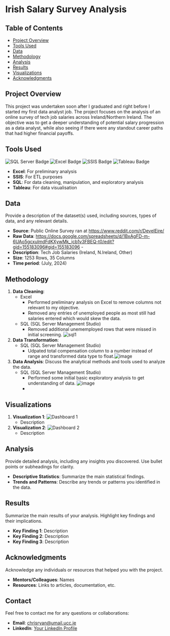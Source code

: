# Irish Salary Survey Analysis

## Table of Contents

- [Project Overview](#project-overview)
- [Tools Used](#tools-used)
- [Data](#data)
- [Methodology](#methodology)
- [Analysis](#analysis)
- [Results](#results)
- [Visualizations](#visualizations)
- [Acknowledgments](#acknowledgments)

## Project Overview

This project was undertaken soon after I graduated and right before I started my first data analyst job. The project focuses on the analysis of an online survey of tech job salaries across Ireland/Northern Ireland. The objective was to get a deeper understanding of potential salary progression as a data analyst, while also seeing if there were any standout career paths that had higher financial payoffs.

## Tools Used
![SQL Server Badge](https://img.shields.io/badge/SQL_Server-CC2927?style=for-the-badge&logo=Microsoft-SQL-Server&logoColor=white)
![Excel Badge](https://img.shields.io/badge/Excel-217346?style=for-the-badge&logo=Microsoft-Excel&logoColor=white)
![SSIS Badge](https://img.shields.io/badge/SSIS-003366?style=for-the-badge&logo=Microsoft&logoColor=white)
![Tableau Badge](https://img.shields.io/badge/Tableau-E97627?style=for-the-badge&logo=Tableau&logoColor=white)
- **Excel**: For preliminary analysis
- **SSIS**: For ETL purposes
- **SQL**: For data cleaning, manipulation, and exploratory analysis
- **Tableau**: For data visualisation

## Data

Provide a description of the dataset(s) used, including sources, types of data, and any relevant details.

- **Source**: Public Online Survey ran at https://www.reddit.com/r/DevelEire/
- **Raw Data**: https://docs.google.com/spreadsheets/d/1BxAgFD-m-6UAo5gcxulmdFdKXywMk_jcb1v3FBEQ-t0/edit?gid=155183096#gid=155183096 - 
- **Description**: Tech Job Salaries (Ireland, N.Ireland, Other)
- **Size**: 1253 Rows, 35 Columns
- **Time period**: (July, 2024)

## Methodology

1. **Data Cleaning**:
   - Excel
       - Performed preliminary analysis on Excel to remove columns not relevant to my objective.
       - Removed any entries of unemployed people as most still had salaries entered which would skew the data.
   - SQL (SQL Server Management Studio)
       - Removed additional unememployed rows that were missed in initial screening. ![sql1](https://github.com/user-attachments/assets/65f25e5b-a09c-457c-8ce2-975d3e76e9e0)
2. **Data Transformation**:
   - SQL (SQL Server Management Studio)
       - Udpated total compensation column to a number instead of range and transformed data type to float.![image](https://github.com/user-attachments/assets/4330e367-e9e5-4200-a1c4-41c38ad94fd8)
3. **Data Analysis**: Discuss the analytical methods and tools used to analyze the data.
   - SQL (SQL Server Management Studio)
       - Performed some initial basic exploratory analysis to get understanding of data. ![image](https://github.com/user-attachments/assets/62e24d6a-ab11-4a3f-88f7-bf3162f95253)
       - 
## Visualizations

1. **Visualization 1**: ![Dashboard 1](link-to-screenshot-or-dashboard)
   - Description
2. **Visualization 2**: ![Dashboard 2](link-to-screenshot-or-dashboard)
   - Description

## Analysis

Provide detailed analysis, including any insights you discovered. Use bullet points or subheadings for clarity.

- **Descriptive Statistics**: Summarize the main statistical findings.
- **Trends and Patterns**: Describe any trends or patterns you identified in the data.

## Results

Summarize the main results of your analysis. Highlight key findings and their implications.

- **Key Finding 1**: Description
- **Key Finding 2**: Description
- **Key Finding 3**: Description

## Acknowledgments

Acknowledge any individuals or resources that helped you with the project.

- **Mentors/Colleagues**: Names
- **Resources**: Links to articles, documentation, etc.

## Contact

Feel free to contact me for any questions or collaborations:

- **Email**: [chrisryan@umail.ucc.ie](mailto:your-email@example.com)
- **LinkedIn**: [Your LinkedIn Profile](https://www.linkedin.com/in/christopher-ryan-8229a81b9/)
